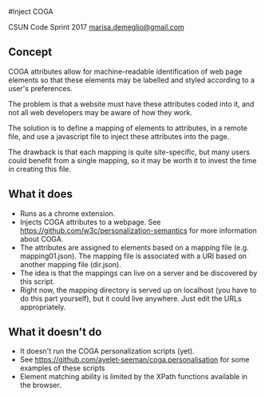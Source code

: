 #Inject COGA

CSUN Code Sprint 2017
marisa.demeglio@gmail.com 

## Concept

COGA attributes allow for machine-readable identification of web page elements so that these elements may be labelled and styled according to a user's preferences.

The problem is that a website must have these attributes coded into it, and not all web developers may be aware of how they work.

The solution is to define a mapping of elements to attributes, in a remote file, and use a javascript file to inject these attributes into the page.

The drawback is that each mapping is quite site-specific, but many users could benefit from a single mapping, so it may be worth it to invest the time in creating this file.

## What it does

* Runs as a chrome extension.
* Injects COGA attributes to a webpage. See https://github.com/w3c/personalization-semantics for more information about COGA. 
* The attributes are assigned to elements based on a mapping file (e.g. mapping01.json). The mapping file is associated with a URI based on another mapping file (dir.json).
* The idea is that the mappings can live on a server and be discovered by this script.
* Right now, the mapping directory is served up on localhost (you have to do this part yourself), but it could live anywhere. Just edit the URLs appropriately.

## What it doesn't do

* It doesn't run the COGA personalization scripts (yet).
* See https://github.com/ayelet-seeman/coga.personalisation for some examples of these scripts
* Element matching ability is limited by the XPath functions available in the browser.


